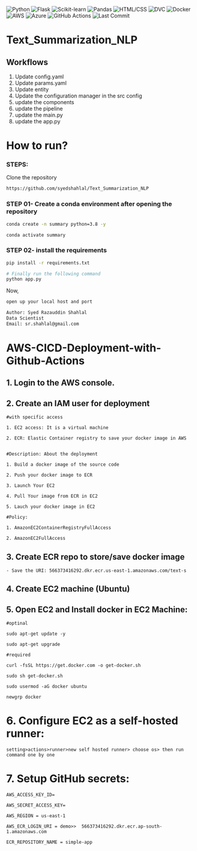 ![Python](https://img.shields.io/badge/Python-3.8-blue)
![Flask](https://img.shields.io/badge/Flask-2.0.1-green)
![Scikit-learn](https://img.shields.io/badge/Scikit--learn-0.24.2-orange)
![Pandas](https://img.shields.io/badge/Pandas-1.3.1-red)
![HTML/CSS](https://img.shields.io/badge/HTML%2FCSS-For%20Frontend-yellow)
![DVC](https://img.shields.io/badge/DVC-For%20Version%20Control-brightgreen)
![Docker](https://img.shields.io/badge/Docker-Containerization-blue)
![AWS](https://img.shields.io/badge/AWS-For%20Cloud%20Deployment-yellow)
![Azure](https://img.shields.io/badge/Azure-For%20Cloud%20Deployment-blue)
![GitHub Actions](https://img.shields.io/badge/GitHub%20Actions-For%20CI%2FCD-brightgreen)
![Last Commit](https://img.shields.io/badge/Last%20Commit-{{LAST_COMMIT_DATE}}-green?logo=git)

# Text_Summarization_NLP

## Workflows

1. Update config.yaml
2. Update params.yaml
3. Update entity
4. Update the configuration manager in the src config
5. update the components
6. update the pipeline
7. update the main.py
8. update the app.py


# How to run?
### STEPS:

Clone the repository

```bash
https://github.com/syedshahlal/Text_Summarization_NLP
```
### STEP 01- Create a conda environment after opening the repository

```bash
conda create -n summary python=3.8 -y
```

```bash
conda activate summary
```


### STEP 02- install the requirements
```bash
pip install -r requirements.txt
```


```bash
# Finally run the following command
python app.py
```

Now,
```bash
open up your local host and port
```


```bash
Author: Syed Razauddin Shahlal
Data Scientist
Email: sr.shahlal@gmail.com

```



# AWS-CICD-Deployment-with-Github-Actions

## 1. Login to the AWS console.

## 2. Create an IAM user for deployment

	#with specific access

	1. EC2 access: It is a virtual machine

	2. ECR: Elastic Container registry to save your docker image in AWS


	#Description: About the deployment

	1. Build a docker image of the source code

	2. Push your docker image to ECR

	3. Launch Your EC2 

	4. Pull Your image from ECR in EC2

	5. Lauch your docker image in EC2

	#Policy:

	1. AmazonEC2ContainerRegistryFullAccess

	2. AmazonEC2FullAccess

	
## 3. Create ECR repo to store/save docker image
    - Save the URI: 566373416292.dkr.ecr.us-east-1.amazonaws.com/text-s

	
## 4. Create EC2 machine (Ubuntu) 

## 5. Open EC2 and Install docker in EC2 Machine:
	
	
	#optinal

	sudo apt-get update -y

	sudo apt-get upgrade
	
	#required

	curl -fsSL https://get.docker.com -o get-docker.sh

	sudo sh get-docker.sh

	sudo usermod -aG docker ubuntu

	newgrp docker
	
# 6. Configure EC2 as a self-hosted runner:
    setting>actions>runner>new self hosted runner> choose os> then run command one by one


# 7. Setup GitHub secrets:

    AWS_ACCESS_KEY_ID=

    AWS_SECRET_ACCESS_KEY=

    AWS_REGION = us-east-1

    AWS_ECR_LOGIN_URI = demo>>  566373416292.dkr.ecr.ap-south-1.amazonaws.com

    ECR_REPOSITORY_NAME = simple-app
